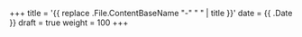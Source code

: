 +++
title = '{{ replace .File.ContentBaseName "-" " " | title }}'
date = {{ .Date }}
draft = true
weight = 100
+++